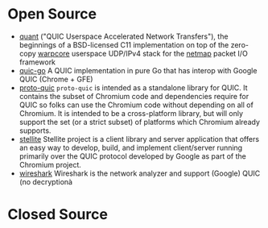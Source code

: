 # Open Source

- [quant](https://github.com/NTAP/quant) ("QUIC Userspace Accelerated Network Transfers"), the beginnings of a BSD-licensed C11 implementation on top of the zero-copy [warpcore](https://github.com/NTAP/warpcore) userspace UDP/IPv4 stack for the [netmap](http://info.iet.unipi.it/~luigi/netmap/) packet I/O framework
- [quic-go](https://github.com/lucas-clemente/quic-go) A QUIC implementation in pure Go that has interop with Google QUIC (Chrome + GFE)
- [proto-quic](https://github.com/google/proto-quic) `proto-quic` is intended as a standalone library for QUIC.
It contains the subset of Chromium code and dependencies require for QUIC so folks can use the Chromium code without depending on all of Chromium. It is intended to be a cross-platform library, but will only support the set (or a strict subset) of platforms which Chromium already supports.
- [stellite](https://github.com/line/stellite) Stellite project is a client library and server application that offers an easy way to develop, build, and implement client/server running primarily over the QUIC protocol developed by Google as part of the Chromium project.
- [wireshark](https://www.wireshark.org) Wireshark is the network analyzer and support (Google) QUIC (no decryptionà 

# Closed Source